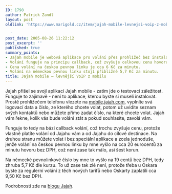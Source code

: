 ```yaml
---
ID: 1798
author: Patrick Zandl
layout: post
oldlink: 'https://www.marigold.cz/item/jajah-mobile-levnejsi-voip-z-mobilu

  '
post_date: 2005-08-26 11:22:12
post_excerpt: ''
published: true
summary_points:
- Jajah mobile je webová aplikace pro volání přes prohlížeč bez instalace.
- Volání funguje na principu callback, což zvyšuje celkovou cenu hovoru.
- Cena volání na českou pevnou linku je cca 6 Kč za minutu.
- Volání na německou pevnou linku stojí přibližně 5,7 Kč za minutu.
title: Jajah mobile – levnější VoIP z mobilu
---
```


<p>Jajah přišel se svojí aplikací Jajah mobile - zatím jde o testovací záležitost. Funguje to zajímavě - není to aplikace, kterou byste si museli instalovat. Prostě prohlížečem telefonu vlezete na <a href="http://mobile.jajah.com/">mobile.jajah.com</a>, vyplníte svá logovací data a číslo, ze kterého chcete volat, potom už uvidíte seznam svých kontaktů nebo můžete přímo zadat číslo, na které chcete volat. Jajah vám řekne, kolik vás bude volání stát a pokud souhlasíte, zavolá vám. </p>

<p>Funguje to tedy na bázi callback volání, což trochu zvyšuje cenu, protože vlastně platíte volání od Jajahu vám a od Jajahu do cílové destinace. Na druhou stranu můžete volat i bez speciální aplikace a zcela jednoduše, jenže volání na českou pevnou linku by mne vyšlo na cca 20 eurocentů za minutu hovoru bez DPH, což není zase tak málo, asi šest korun. </p>

<p>Na německé pevnolinkové číslo by mne to vyšlo na 19 centů bez DPH, tedy zhruba 5,7 Kč dle kurzu. To už zase tak zlé není, protože třeba u Oskara byste za regulerní volání z těch nových tarifů nebo Oskarty zaplatili cca 9,50 Kč bez DPH. </p>

<p>Podrobnosti zde na <a href="http://blog.jajah.com/index.php?/archives/40-JAJAH-mobile-VoIP-revolution.html">blogu Jajah</a>.
</p>
